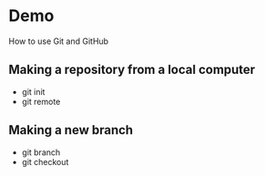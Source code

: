 # Demo
How to use Git and GitHub 

## Making a repository from a local computer
* git init 
* git remote

## Making a new branch
* git branch
* git checkout

 
